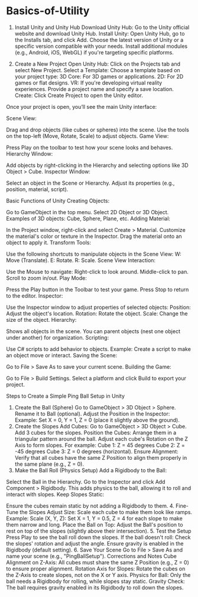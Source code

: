# Basics-of-Utility
1. Install Unity and Unity Hub
Download Unity Hub:
Go to the Unity official website and download Unity Hub.
Install Unity:
Open Unity Hub, go to the Installs tab, and click Add.
Choose the latest version of Unity or a specific version compatible with your needs.
Install additional modules (e.g., Android, iOS, WebGL) if you're targeting specific platforms.

2. Create a New Project
Open Unity Hub:
Click on the Projects tab and select New Project.
Select a Template:
Choose a template based on your project type:
3D Core: For 3D games or applications.
2D: For 2D games or flat designs.
VR: If you're developing virtual reality experiences.
Provide a project name and specify a save location.
Create:
Click Create Project to open the Unity editor.


Once your project is open, you’ll see the main Unity interface:

Scene View:

Drag and drop objects (like cubes or spheres) into the scene.
Use the tools on the top-left (Move, Rotate, Scale) to adjust objects.
Game View:

Press Play on the toolbar to test how your scene looks and behaves.
Hierarchy Window:

Add objects by right-clicking in the Hierarchy and selecting options like 3D Object > Cube.
Inspector Window:

Select an object in the Scene or Hierarchy.
Adjust its properties (e.g., position, material, script).

Basic Functions of Unity
Creating Objects:

Go to GameObject in the top menu.
Select 2D Object or 3D Object.
Examples of 3D objects: Cube, Sphere, Plane, etc.
Adding Material:

In the Project window, right-click and select Create > Material.
Customize the material's color or texture in the Inspector.
Drag the material onto an object to apply it.
Transform Tools:

Use the following shortcuts to manipulate objects in the Scene View:
W: Move (Translate).
E: Rotate.
R: Scale.
Scene View Interaction:

Use the Mouse to navigate:
Right-click to look around.
Middle-click to pan.
Scroll to zoom in/out.
Play Mode:

Press the Play button in the Toolbar to test your game.
Press Stop to return to the editor.
Inspector:

Use the Inspector window to adjust properties of selected objects:
Position: Adjust the object's location.
Rotation: Rotate the object.
Scale: Change the size of the object.
Hierarchy:

Shows all objects in the scene.
You can parent objects (nest one object under another) for organization.
Scripting:

Use C# scripts to add behavior to objects.
Example: Create a script to make an object move or interact.
Saving the Scene:

Go to File > Save As to save your current scene.
Building the Game:

Go to File > Build Settings.
Select a platform and click Build to export your project.

Steps to Create a Simple Ping Ball Setup in Unity
1. Create the Ball (Sphere)
Go to GameObject > 3D Object > Sphere.
Rename it to Ball (optional).
Adjust the Position in the Inspector:
Example: Set X = 0, Y = 1, Z = 0 (place it slightly above the ground).
2. Create the Slopes
Add Cubes:
Go to GameObject > 3D Object > Cube. Add 3 cubes for the slopes.
Position the Cubes:
Arrange them in a triangular pattern around the ball.
Adjust each cube's Rotation on the Z Axis to form slopes. For example:
Cube 1: Z = 45 degrees
Cube 2: Z = -45 degrees
Cube 3: Z = 0 degrees (horizontal).
Ensure Alignment:
Verify that all cubes have the same Z Position to align them properly in the same plane (e.g., Z = 0).
3. Make the Ball Roll (Physics Setup)
Add a Rigidbody to the Ball:

Select the Ball in the Hierarchy.
Go to the Inspector and click Add Component > Rigidbody.
This adds physics to the ball, allowing it to roll and interact with slopes.
Keep Slopes Static:

Ensure the cubes remain static by not adding a Rigidbody to them.
4. Fine-Tune the Slopes
Adjust Size:
Scale each cube to make them look like ramps. Example:
Scale (X, Y, Z): Set X = 1, Y = 0.5, Z = 4 for each slope to make them narrow and long.
Place the Ball on Top:
Adjust the Ball's position to rest on top of the slopes (slightly above their intersection).
5. Test the Setup
Press Play to see the ball roll down the slopes.
If the ball doesn't roll:
Check the slopes' rotation and adjust the angle.
Ensure gravity is enabled in the Rigidbody (default setting).
6. Save Your Scene
Go to File > Save As and name your scene (e.g., "PingBallSetup").
Corrections and Notes
Cube Alignment on Z-Axis: All cubes must share the same Z Position (e.g., Z = 0) to ensure proper alignment.
Rotation Axis for Slopes: Rotate the cubes on the Z-Axis to create slopes, not on the X or Y axis.
Physics for Ball: Only the ball needs a Rigidbody for rolling, while slopes stay static.
Gravity Check: The ball requires gravity enabled in its Rigidbody to roll down the slopes.
